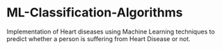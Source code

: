 # ML-Classification-Algorithms
Implementation of Heart diseases using Machine Learning techniques to predict whether a person is suffering from Heart Disease or not.
